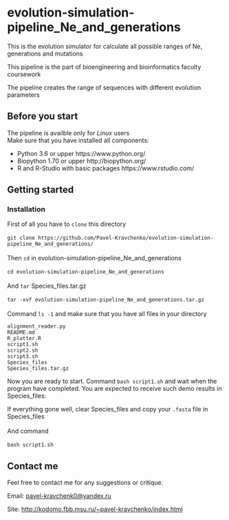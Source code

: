 # evolution-simulation-pipeline_Ne_and_generations
This is the evolution simulator for calculate all possible ranges of Ne, generations and mutations

This pipeline is the part of bioengineering and bioinformatics faculty coursework

The pipeline creates the range of sequences with different evolution parameters

## Before you start

The pipeline is availble only for <i>Linux</i> users </br>
Make sure that you have installed all components:
<ul>
<li>Python 3.6 or upper https://www.python.org/
<li>Biopython 1.70 or upper http://biopython.org/
<li>R and R-Studio with basic packages https://www.rstudio.com/
</ul>


## Getting started

### Installation

First of all you have to ```clone``` this directory</br></br>
```git clone https://github.com/Pavel-Kravchenko/evolution-simulation-pipeline_Ne_and_generations/```</br></br>
Then ```cd``` in evolution-simulation-pipeline_Ne_and_generations</br></br>
```cd evolution-simulation-pipeline_Ne_and_generations```</br></br>
And ```tar``` Species_files.tar.gz</br></br>
```tar -xvf evolution-simulation-pipeline_Ne_and_generations.tar.gz```</br></br>
Command ```ls -1``` and make sure that you have all files in your directory
```
alignment_reader.py
README.md
R_plotter.R
script1.sh
script2.sh
script3.sh
Species_files
Species_files.tar.gz
```
Now you are ready to start.
Command 
```bash script1.sh``` and wait when the program have completed.
You are expected to receive such demo results in Species_files:


If everything gone well, clear Species_files and copy your ```.fasta``` file in Species_files</br></br>
And command</br></br>
```bash script1.sh```</br>


## Contact me

Feel free to contact me for any suggestions or critique.

Email: pavel-kravchenk0@yandex.ru 

Site: http://kodomo.fbb.msu.ru/~pavel-kravchenko/index.html 
